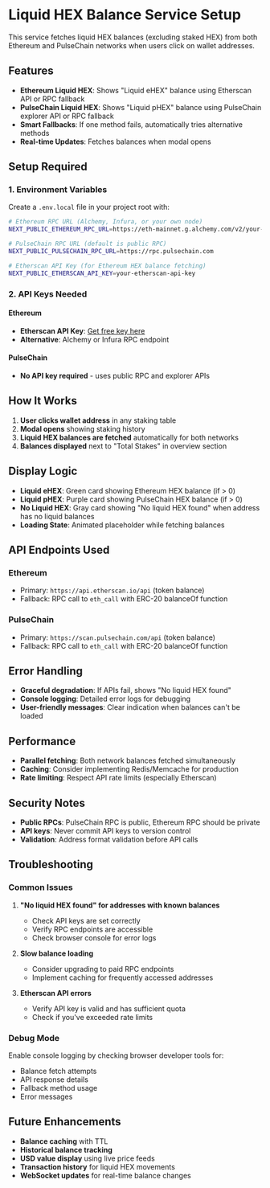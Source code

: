 # Liquid HEX Balance Service Setup

This service fetches liquid HEX balances (excluding staked HEX) from both Ethereum and PulseChain networks when users click on wallet addresses.

## Features

- **Ethereum Liquid HEX**: Shows "Liquid eHEX" balance using Etherscan API or RPC fallback
- **PulseChain Liquid HEX**: Shows "Liquid pHEX" balance using PulseChain explorer API or RPC fallback
- **Smart Fallbacks**: If one method fails, automatically tries alternative methods
- **Real-time Updates**: Fetches balances when modal opens

## Setup Required

### 1. Environment Variables

Create a `.env.local` file in your project root with:

```bash
# Ethereum RPC URL (Alchemy, Infura, or your own node)
NEXT_PUBLIC_ETHEREUM_RPC_URL=https://eth-mainnet.g.alchemy.com/v2/your-alchemy-api-key

# PulseChain RPC URL (default is public RPC)
NEXT_PUBLIC_PULSECHAIN_RPC_URL=https://rpc.pulsechain.com

# Etherscan API Key (for Ethereum HEX balance fetching)
NEXT_PUBLIC_ETHERSCAN_API_KEY=your-etherscan-api-key
```

### 2. API Keys Needed

#### Ethereum
- **Etherscan API Key**: [Get free key here](https://etherscan.io/apis)
- **Alternative**: Alchemy or Infura RPC endpoint

#### PulseChain
- **No API key required** - uses public RPC and explorer APIs

## How It Works

1. **User clicks wallet address** in any staking table
2. **Modal opens** showing staking history
3. **Liquid HEX balances are fetched** automatically for both networks
4. **Balances displayed** next to "Total Stakes" in overview section

## Display Logic

- **Liquid eHEX**: Green card showing Ethereum HEX balance (if > 0)
- **Liquid pHEX**: Purple card showing PulseChain HEX balance (if > 0)
- **No Liquid HEX**: Gray card showing "No liquid HEX found" when address has no liquid balances
- **Loading State**: Animated placeholder while fetching balances

## API Endpoints Used

### Ethereum
- Primary: `https://api.etherscan.io/api` (token balance)
- Fallback: RPC call to `eth_call` with ERC-20 balanceOf function

### PulseChain
- Primary: `https://scan.pulsechain.com/api` (token balance)
- Fallback: RPC call to `eth_call` with ERC-20 balanceOf function

## Error Handling

- **Graceful degradation**: If APIs fail, shows "No liquid HEX found"
- **Console logging**: Detailed error logs for debugging
- **User-friendly messages**: Clear indication when balances can't be loaded

## Performance

- **Parallel fetching**: Both network balances fetched simultaneously
- **Caching**: Consider implementing Redis/Memcache for production
- **Rate limiting**: Respect API rate limits (especially Etherscan)

## Security Notes

- **Public RPCs**: PulseChain RPC is public, Ethereum RPC should be private
- **API keys**: Never commit API keys to version control
- **Validation**: Address format validation before API calls

## Troubleshooting

### Common Issues

1. **"No liquid HEX found" for addresses with known balances**
   - Check API keys are set correctly
   - Verify RPC endpoints are accessible
   - Check browser console for error logs

2. **Slow balance loading**
   - Consider upgrading to paid RPC endpoints
   - Implement caching for frequently accessed addresses

3. **Etherscan API errors**
   - Verify API key is valid and has sufficient quota
   - Check if you've exceeded rate limits

### Debug Mode

Enable console logging by checking browser developer tools for:
- Balance fetch attempts
- API response details
- Fallback method usage
- Error messages

## Future Enhancements

- **Balance caching** with TTL
- **Historical balance tracking**
- **USD value display** using live price feeds
- **Transaction history** for liquid HEX movements
- **WebSocket updates** for real-time balance changes
